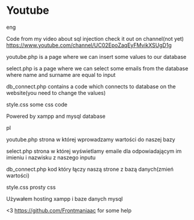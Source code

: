 # Youtube

eng

Code from my video about sql injection check it out on channel(not yet) https://www.youtube.com/channel/UC02EpoZaqEyFMvikXSUgD1g

youtube.php is a page where we can insert some values to our database

select.php is a page where we can select some emails from the database where name and surname are equal to input

db_connect.php contains a code which connects to database on the website(you need to change the values)

style.css some css code

Powered by xampp and mysql database

pl

youtube.php strona w której wprowadzamy wartości do naszej bazy

select.php strona w której wyświetlamy emaile dla odpowiadającym im imieniu i nazwisku z naszego inputu 

db_connect.php kod który łączy naszą strone z bazą danych(zmień wartości)

style.css prosty css

Używałem hosting xampp i baze danych mysql

<3 https://github.com/Frontmaniaac for some help
